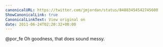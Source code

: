 ```yaml
---
canonicalURL: https://twitter.com/jmjordan/status/84083454542745600
ShowCanonicalLink: true
CanonicalLinkText: View original on
date: 2011-06-24T02:20:32+00:00
---
```

@por_fe Oh goodness, that does sound messy.